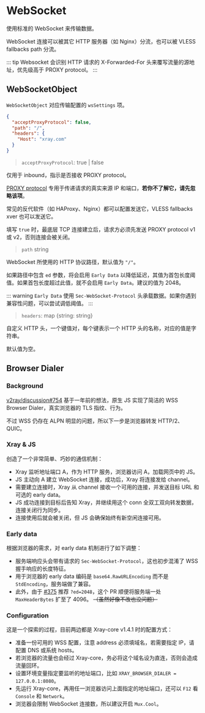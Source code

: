 # WebSocket

使用标准的 WebSocket 来传输数据。

WebSocket 连接可以被其它 HTTP 服务器（如 Nginx）分流，也可以被 VLESS fallbacks path 分流。

::: tip
Websocket 会识别 HTTP 请求的 X-Forwarded-For 头来覆写流量的源地址，优先级高于 PROXY protocol。
:::

## WebSocketObject

`WebSocketObject` 对应传输配置的 `wsSettings` 项。

```json
{
  "acceptProxyProtocol": false,
  "path": "/",
  "headers": {
    "Host": "xray.com"
  }
}
```

> `acceptProxyProtocol`: true | false

仅用于 inbound，指示是否接收 PROXY protocol。

[PROXY protocol](https://www.haproxy.org/download/2.2/doc/proxy-protocol.txt) 专用于传递请求的真实来源 IP 和端口，**若你不了解它，请先忽略该项**。

常见的反代软件（如 HAProxy、Nginx）都可以配置发送它，VLESS fallbacks xver 也可以发送它。

填写 `true` 时，最底层 TCP 连接建立后，请求方必须先发送 PROXY protocol v1 或 v2，否则连接会被关闭。

> `path` string

WebSocket 所使用的 HTTP 协议路径，默认值为 `"/"`。

如果路径中包含 `ed` 参数，将会启用 `Early Data` 以降低延迟，其值为首包长度阈值。如果首包长度超过此值，就不会启用 `Early Data`。建议的值为 2048。

::: warning
`Early Data` 使用 `Sec-WebSocket-Protocol` 头承载数据。如果你遇到兼容性问题，可以尝试调低阈值。
:::

> `headers`: map \{string: string\}

自定义 HTTP 头，一个键值对，每个键表示一个 HTTP 头的名称，对应的值是字符串。

默认值为空。

## Browser Dialer <Badge text="BETA" type="warning"/>

### Background

[v2ray/discussion#754](https://github.com/v2ray/discussion/issues/754#issuecomment-647934994) 基于一年前的想法，原生 JS 实现了简洁的 WSS Browser Dialer，真实浏览器的 TLS 指纹、行为。

不过 WSS 仍存在 ALPN 明显的问题，所以下一步是浏览器转发 HTTP/2、QUIC。

### Xray & JS

创造了一个非常简单、巧妙的通信机制：

- Xray 监听地址端口 A，作为 HTTP 服务，浏览器访问 A，加载网页中的 JS。
- JS 主动向 A 建立 WebSocket 连接，成功后，Xray 将连接发给 channel。
- 需要建立连接时，Xray 从 channel 接收一个可用的连接，并发送目标 URL 和可选的 early data。
- JS 成功连接到目标后告知 Xray，并继续用这个 conn 全双工双向转发数据，连接关闭行为同步。
- 连接使用后就会被关闭，但 JS 会确保始终有新空闲连接可用。

### Early data

根据浏览器的需求，对 early data 机制进行了如下调整：

- 服务端响应头会带有请求的 `Sec-WebSocket-Protocol`，这也初步混淆了 WSS 握手响应的长度特征。
- 用于浏览器的 early data 编码是 `base64.RawURLEncoding` 而不是 `StdEncoding`，服务端做了兼容。
- 此外，由于 [#375](https://github.com/XTLS/Xray-core/pull/375) 推荐 `?ed=2048`，这个 PR 顺便将服务端一处 `MaxHeaderBytes` 扩至了 4096。 ~~（虽然好像不改也没问题）~~

### Configuration <Badge text="v1.4.1" type="warning"/>

这是一个探索的过程，目前两边都是 Xray-core v1.4.1 时的配置方式：

- 准备一份可用的 WSS 配置，注意 address 必须填域名，若需要指定 IP，请配置 DNS 或系统 hosts。
- 若浏览器的流量也会经过 Xray-core，务必将这个域名设为直连，否则会造成流量回环。
- 设置环境变量指定要监听的地址端口，比如 `XRAY_BROWSER_DIALER = 127.0.0.1:8080`。
- 先运行 Xray-core，再用任一浏览器访问上面指定的地址端口，还可以 `F12` 看 `Console` 和 `Network`。
- 浏览器会限制 WebSocket 连接数，所以建议开启 `Mux.Cool`。


